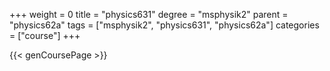 +++
weight = 0
title = "physics631"
degree = "msphysik2"
parent = "physics62a"
tags = ["msphysik2", "physics631", "physics62a"]
categories = ["course"]
+++

{{< genCoursePage >}}

